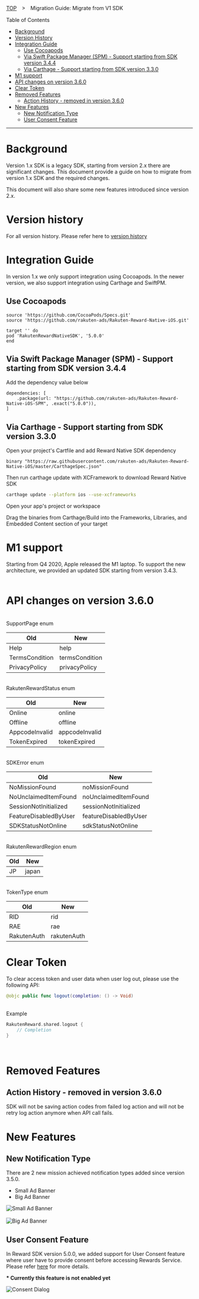 [TOP](../../README.md#top)　>　Migration Guide: Migrate from V1 SDK

Table of Contents
* [Background](#background)
* [Version History](#version-history)
* [Integration Guide](#integration-guide)
   * [Use Cocoapods](#use-cocoapods)
   * [Via Swift Package Manager (SPM) - Support starting from SDK version 3.4.4](#via-swift-package-manager-spm---support-starting-from-sdk-version-344)
   * [Via Carthage - Support starting from SDK version 3.3.0](#via-carthage---support-starting-from-sdk-version-330)
* [M1 support](#m1-support)
* [API changes on version 3.6.0](#api-changes-on-version-360)
* [Clear Token](#clear-token)
* [Removed Features](#removed-features)
    * [Action History - removed in version 3.6.0](#action-history---removed-in-version-360)
* [New Features](#new-features)
   * [New Notification Type](#new-notification-type)
   * [User Consent Feature](#user-consent-feature)

---

# Background
Version 1.x SDK is a legacy SDK, starting from version 2.x there are significant changes. This document provide a guide on how to migrate from version 1.x SDK and the required changes.

This document will also share some new features introduced since version 2.x.  

# Version history
For all version history. Please refer here to [version history](../history/README.md)

# Integration Guide
In version 1.x we only support integration using Cocoapods. In the newer version, we also support integration using Carthage and SwiftPM.

## Use Cocoapods
```
source 'https://github.com/CocoaPods/Specs.git'
source 'https://github.com/rakuten-ads/Rakuten-Reward-Native-iOS.git'

target '' do
pod 'RakutenRewardNativeSDK', '5.0.0'
end

```

## Via Swift Package Manager (SPM) - Support starting from SDK version 3.4.4

Add the dependency value below

```
dependencies: [
    .package(url: "https://github.com/rakuten-ads/Rakuten-Reward-Native-iOS-SPM", .exact("5.0.0")),
]
```

## Via Carthage - Support starting from SDK version 3.3.0

Open your project's Cartfile and add Reward Native SDK dependency

```
binary "https://raw.githubusercontent.com/rakuten-ads/Rakuten-Reward-Native-iOS/master/CarthageSpec.json"
```

Then run carthage update with XCFramework to download Reward Native SDK

```bash
carthage update --platform ios --use-xcframeworks
```

Open your app's project or workspace

Drag the binaries from Carthage/Build into the Frameworks, Libraries, and Embedded Content section of your target
<br>

# M1 support

Starting from Q4 2020, Apple released the M1 laptop. To support the new architecture, we provided an updated SDK starting from version 3.4.3.
<br><br>

# API changes on version 3.6.0

<br>SupportPage enum<br>

| Old        | New           |
--- | --- |
|Help|help|
|TermsCondition|termsCondition|
|PrivacyPolicy|privacyPolicy|

<br>RakutenRewardStatus enum<br>

| Old        | New           |
--- | --- |
|Online|online|
|Offline|offline|
|AppcodeInvalid|appcodeInvalid|
|TokenExpired|tokenExpired|

<br>SDKError enum<br>

| Old        | New           |
--- | --- |
|NoMissionFound|noMissionFound|
|NoUnclaimedItemFound|noUnclaimedItemFound|
|SessionNotInitialized|sessionNotInitialized|
|FeatureDisabledByUser|featureDisabledByUser|
|SDKStatusNotOnline|sdkStatusNotOnline|

<br>RakutenRewardRegion enum<br>

| Old        | New           |
--- | --- |
|JP|japan|

<br>TokenType enum<br>

| Old        | New           |
--- | --- |
|RID|rid|
|RAE|rae|
|RakutenAuth|rakutenAuth|

# Clear Token

To clear access token and user data when user log out, please use the following API:

```swift
@objc public func logout(completion: () -> Void)
```

<br>Example<br>
```swift
RakutenReward.shared.logout {
    // Completion
}
```
<br/>

# Removed Features

## Action History - removed in version 3.6.0

SDK will not be saving action codes from failed log action and will not be retry log action anymore when API call fails.

# New Features

## New Notification Type  
There are 2 new mission achieved notification types added since version 3.5.0.  
* Small Ad Banner
* Big Ad Banner  

![Small Ad Banner](AdBannerSmall.png)<br>    
![Big Ad Banner](AdBannerBig.png)<br>  


## User Consent Feature
In Reward SDK version 5.0.0, we added support for User Consent feature where user have to provide consent before accessing Rewards Service.  
Please refer [here](../UserConsent/README.md) for more details.  

**\* Currently this feature is not enabled yet**

![Consent Dialog](../UserConsent/consent-dialog.png)

